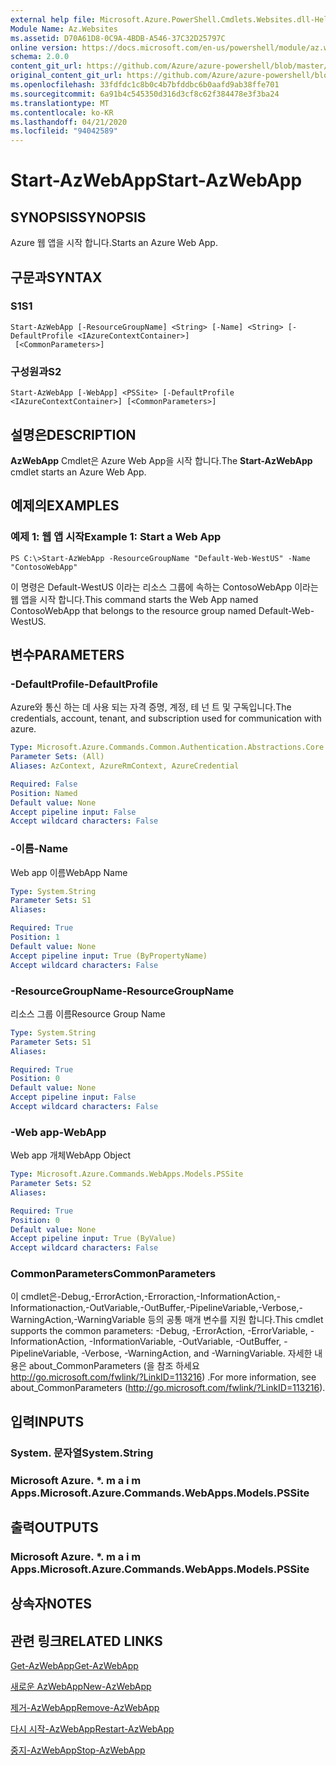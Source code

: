 ```yaml
---
external help file: Microsoft.Azure.PowerShell.Cmdlets.Websites.dll-Help.xml
Module Name: Az.Websites
ms.assetid: D70A61D8-0C9A-4BDB-A546-37C32D25797C
online version: https://docs.microsoft.com/en-us/powershell/module/az.websites/start-azwebapp
schema: 2.0.0
content_git_url: https://github.com/Azure/azure-powershell/blob/master/src/Websites/Websites/help/Start-AzWebApp.md
original_content_git_url: https://github.com/Azure/azure-powershell/blob/master/src/Websites/Websites/help/Start-AzWebApp.md
ms.openlocfilehash: 33fdfdc1c8b0c4b7bfddbc6b0aafd9ab38ffe701
ms.sourcegitcommit: 6a91b4c545350d316d3cf8c62f384478e3f3ba24
ms.translationtype: MT
ms.contentlocale: ko-KR
ms.lasthandoff: 04/21/2020
ms.locfileid: "94042589"
---
```

# <span data-ttu-id="c3af4-101">Start-AzWebApp</span><span class="sxs-lookup"><span data-stu-id="c3af4-101">Start-AzWebApp</span></span>

## <span data-ttu-id="c3af4-102">SYNOPSIS</span><span class="sxs-lookup"><span data-stu-id="c3af4-102">SYNOPSIS</span></span>
<span data-ttu-id="c3af4-103">Azure 웹 앱을 시작 합니다.</span><span class="sxs-lookup"><span data-stu-id="c3af4-103">Starts an Azure Web App.</span></span>

## <span data-ttu-id="c3af4-104">구문과</span><span class="sxs-lookup"><span data-stu-id="c3af4-104">SYNTAX</span></span>

### <span data-ttu-id="c3af4-105">S1</span><span class="sxs-lookup"><span data-stu-id="c3af4-105">S1</span></span>
```
Start-AzWebApp [-ResourceGroupName] <String> [-Name] <String> [-DefaultProfile <IAzureContextContainer>]
 [<CommonParameters>]
```

### <span data-ttu-id="c3af4-106">구성원과</span><span class="sxs-lookup"><span data-stu-id="c3af4-106">S2</span></span>
```
Start-AzWebApp [-WebApp] <PSSite> [-DefaultProfile <IAzureContextContainer>] [<CommonParameters>]
```

## <span data-ttu-id="c3af4-107">설명은</span><span class="sxs-lookup"><span data-stu-id="c3af4-107">DESCRIPTION</span></span>
<span data-ttu-id="c3af4-108">**AzWebApp** Cmdlet은 Azure Web App을 시작 합니다.</span><span class="sxs-lookup"><span data-stu-id="c3af4-108">The **Start-AzWebApp** cmdlet starts an Azure Web App.</span></span>

## <span data-ttu-id="c3af4-109">예제의</span><span class="sxs-lookup"><span data-stu-id="c3af4-109">EXAMPLES</span></span>

### <span data-ttu-id="c3af4-110">예제 1: 웹 앱 시작</span><span class="sxs-lookup"><span data-stu-id="c3af4-110">Example 1: Start a Web App</span></span>
```
PS C:\>Start-AzWebApp -ResourceGroupName "Default-Web-WestUS" -Name "ContosoWebApp"
```

<span data-ttu-id="c3af4-111">이 명령은 Default-WestUS 이라는 리소스 그룹에 속하는 ContosoWebApp 이라는 웹 앱을 시작 합니다.</span><span class="sxs-lookup"><span data-stu-id="c3af4-111">This command starts the Web App named ContosoWebApp that belongs to the resource group named Default-Web-WestUS.</span></span>

## <span data-ttu-id="c3af4-112">변수</span><span class="sxs-lookup"><span data-stu-id="c3af4-112">PARAMETERS</span></span>

### <span data-ttu-id="c3af4-113">-DefaultProfile</span><span class="sxs-lookup"><span data-stu-id="c3af4-113">-DefaultProfile</span></span>
<span data-ttu-id="c3af4-114">Azure와 통신 하는 데 사용 되는 자격 증명, 계정, 테 넌 트 및 구독입니다.</span><span class="sxs-lookup"><span data-stu-id="c3af4-114">The credentials, account, tenant, and subscription used for communication with azure.</span></span>

```yaml
Type: Microsoft.Azure.Commands.Common.Authentication.Abstractions.Core.IAzureContextContainer
Parameter Sets: (All)
Aliases: AzContext, AzureRmContext, AzureCredential

Required: False
Position: Named
Default value: None
Accept pipeline input: False
Accept wildcard characters: False
```

### <span data-ttu-id="c3af4-115">-이름</span><span class="sxs-lookup"><span data-stu-id="c3af4-115">-Name</span></span>
<span data-ttu-id="c3af4-116">Web app 이름</span><span class="sxs-lookup"><span data-stu-id="c3af4-116">WebApp Name</span></span>

```yaml
Type: System.String
Parameter Sets: S1
Aliases:

Required: True
Position: 1
Default value: None
Accept pipeline input: True (ByPropertyName)
Accept wildcard characters: False
```

### <span data-ttu-id="c3af4-117">-ResourceGroupName</span><span class="sxs-lookup"><span data-stu-id="c3af4-117">-ResourceGroupName</span></span>
<span data-ttu-id="c3af4-118">리소스 그룹 이름</span><span class="sxs-lookup"><span data-stu-id="c3af4-118">Resource Group Name</span></span>

```yaml
Type: System.String
Parameter Sets: S1
Aliases:

Required: True
Position: 0
Default value: None
Accept pipeline input: False
Accept wildcard characters: False
```

### <span data-ttu-id="c3af4-119">-Web app</span><span class="sxs-lookup"><span data-stu-id="c3af4-119">-WebApp</span></span>
<span data-ttu-id="c3af4-120">Web app 개체</span><span class="sxs-lookup"><span data-stu-id="c3af4-120">WebApp Object</span></span>

```yaml
Type: Microsoft.Azure.Commands.WebApps.Models.PSSite
Parameter Sets: S2
Aliases:

Required: True
Position: 0
Default value: None
Accept pipeline input: True (ByValue)
Accept wildcard characters: False
```

### <span data-ttu-id="c3af4-121">CommonParameters</span><span class="sxs-lookup"><span data-stu-id="c3af4-121">CommonParameters</span></span>
<span data-ttu-id="c3af4-122">이 cmdlet은-Debug,-ErrorAction,-Erroraction,-InformationAction,-Informationaction,-OutVariable,-OutBuffer,-PipelineVariable,-Verbose,-WarningAction,-WarningVariable 등의 공통 매개 변수를 지원 합니다.</span><span class="sxs-lookup"><span data-stu-id="c3af4-122">This cmdlet supports the common parameters: -Debug, -ErrorAction, -ErrorVariable, -InformationAction, -InformationVariable, -OutVariable, -OutBuffer, -PipelineVariable, -Verbose, -WarningAction, and -WarningVariable.</span></span> <span data-ttu-id="c3af4-123">자세한 내용은 about_CommonParameters (을 참조 하세요 http://go.microsoft.com/fwlink/?LinkID=113216) .</span><span class="sxs-lookup"><span data-stu-id="c3af4-123">For more information, see about_CommonParameters (http://go.microsoft.com/fwlink/?LinkID=113216).</span></span>

## <span data-ttu-id="c3af4-124">입력</span><span class="sxs-lookup"><span data-stu-id="c3af4-124">INPUTS</span></span>

### <span data-ttu-id="c3af4-125">System. 문자열</span><span class="sxs-lookup"><span data-stu-id="c3af4-125">System.String</span></span>

### <span data-ttu-id="c3af4-126">Microsoft Azure. \*. m a i m Apps.</span><span class="sxs-lookup"><span data-stu-id="c3af4-126">Microsoft.Azure.Commands.WebApps.Models.PSSite</span></span>

## <span data-ttu-id="c3af4-127">출력</span><span class="sxs-lookup"><span data-stu-id="c3af4-127">OUTPUTS</span></span>

### <span data-ttu-id="c3af4-128">Microsoft Azure. \*. m a i m Apps.</span><span class="sxs-lookup"><span data-stu-id="c3af4-128">Microsoft.Azure.Commands.WebApps.Models.PSSite</span></span>

## <span data-ttu-id="c3af4-129">상속자</span><span class="sxs-lookup"><span data-stu-id="c3af4-129">NOTES</span></span>

## <span data-ttu-id="c3af4-130">관련 링크</span><span class="sxs-lookup"><span data-stu-id="c3af4-130">RELATED LINKS</span></span>

[<span data-ttu-id="c3af4-131">Get-AzWebApp</span><span class="sxs-lookup"><span data-stu-id="c3af4-131">Get-AzWebApp</span></span>](./Get-AzWebApp.md)

[<span data-ttu-id="c3af4-132">새로운 AzWebApp</span><span class="sxs-lookup"><span data-stu-id="c3af4-132">New-AzWebApp</span></span>](./New-AzWebApp.md)

[<span data-ttu-id="c3af4-133">제거-AzWebApp</span><span class="sxs-lookup"><span data-stu-id="c3af4-133">Remove-AzWebApp</span></span>](./Remove-AzWebApp.md)

[<span data-ttu-id="c3af4-134">다시 시작-AzWebApp</span><span class="sxs-lookup"><span data-stu-id="c3af4-134">Restart-AzWebApp</span></span>](./Restart-AzWebApp.md)

[<span data-ttu-id="c3af4-135">중지-AzWebApp</span><span class="sxs-lookup"><span data-stu-id="c3af4-135">Stop-AzWebApp</span></span>](./Stop-AzWebApp.md)


